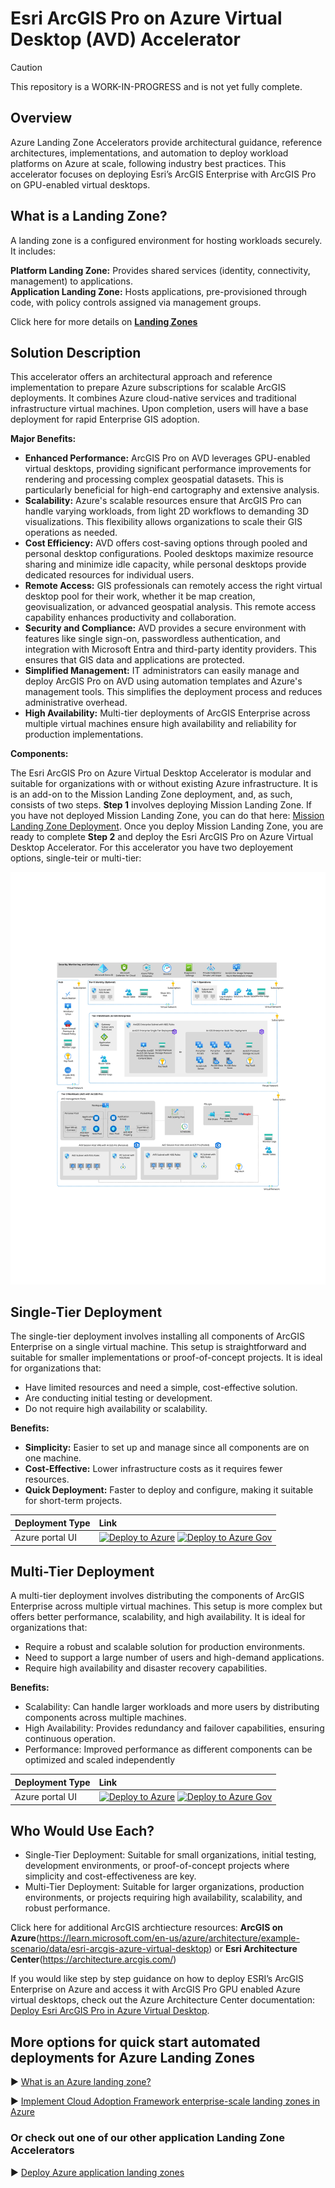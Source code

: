 # Esri ArcGIS Pro on Azure Virtual Desktop (AVD) Accelerator

> [!CAUTION]
> This repository is a WORK-IN-PROGRESS and is not yet fully complete.  

## Overview

Azure Landing Zone Accelerators provide architectural guidance, reference architectures, implementations, and automation to deploy workload platforms on Azure at scale, following industry best practices. This accelerator focuses on deploying Esri’s ArcGIS Enterprise with ArcGIS Pro on GPU-enabled virtual desktops.

## What is a Landing Zone?

A landing zone is a configured environment for hosting workloads securely. It includes:

**Platform Landing Zone:** Provides shared services (identity, connectivity, management) to applications.<br>
**Application Landing Zone:** Hosts applications, pre-provisioned through code, with policy controls assigned via management groups.

Click here for more details on [**Landing Zones**](https://learn.microsoft.com/en-us/azure/cloud-adoption-framework/ready/landing-zone)

## Solution Description

This accelerator offers an architectural approach and reference implementation to prepare Azure subscriptions for scalable ArcGIS deployments. It combines Azure cloud-native services and traditional infrastructure virtual machines. Upon completion, users will have a base deployment for rapid Enterprise GIS adoption.

**Major Benefits:**

<ul>
  <li><b>Enhanced Performance:</b> ArcGIS Pro on AVD leverages GPU-enabled virtual desktops, providing significant performance improvements for rendering and processing complex geospatial datasets. This is particularly beneficial for high-end cartography and extensive analysis.</li>
  <li><b>Scalability:</b> Azure's scalable resources ensure that ArcGIS Pro can handle varying workloads, from light 2D workflows to demanding 3D visualizations. This flexibility allows organizations to scale their GIS operations as needed.</li>
  <li><b>Cost Efficiency:</b> AVD offers cost-saving options through pooled and personal desktop configurations. Pooled desktops maximize resource sharing and minimize idle capacity, while personal desktops provide dedicated resources for individual users.</li>
  <li><b>Remote Access:</b> GIS professionals can remotely access the right virtual desktop pool for their work, whether it be map creation, geovisualization, or advanced geospatial analysis. This remote access capability enhances productivity and collaboration.</li>
  <li><b>Security and Compliance:</b> AVD provides a secure environment with features like single sign-on, passwordless authentication, and integration with Microsoft Entra and third-party identity providers. This ensures that GIS data and applications are protected.</li>
  <li><b>Simplified Management:</b> IT administrators can easily manage and deploy ArcGIS Pro on AVD using automation templates and Azure's management tools. This simplifies the deployment process and reduces administrative overhead.</li>
  <li><b>High Availability:</b> Multi-tier deployments of ArcGIS Enterprise across multiple virtual machines ensure high availability and reliability for production implementations.</li>
</ul>

**Components:**

The Esri ArcGIS Pro on Azure Virtual Desktop Accelerator is modular and suitable for organizations with or without existing Azure infrastructure. It is is an add-on to the Mission Landing Zone deployment, and, as such,  consists of two steps. **Step 1** involves deploying Mission Landing Zone. If you have not deployed Mission Landing Zone, you can do that here: [Mission Landing Zone Deployment](https://github.com/Azure/missionlz). Once you deploy Mission Landing Zone, you are ready to complete **Step 2** and deploy the Esri ArcGIS Pro on Azure Virtual Desktop Accelerator. For this accelerator you have two deployement options, single-teir or multi-tier:

![ArcGIS on Azure diagram](./images/ArcGIS-on-Azure.svg)

## Single-Tier Deployment

The single-tier deployment involves installing all components of ArcGIS Enterprise on a single virtual machine. This setup is straightforward and suitable for smaller implementations or proof-of-concept projects. It is ideal for organizations that:

<ul>
  <li>Have limited resources and need a simple, cost-effective solution.</li>
  <li>Are conducting initial testing or development.</li>
  <li>Do not require high availability or scalability.</li>
</ul>

**Benefits:** 

<ul>
  <li><b>Simplicity:</b> Easier to set up and manage since all components are on one machine.</li>
  <li><b>Cost-Effective:</b> Lower infrastructure costs as it requires fewer resources.</li>
  <li><b>Quick Deployment:</b> Faster to deploy and configure, making it suitable for short-term projects.</li>
</ul>

<!-- markdownlint-disable MD013 -->
| Deployment Type | Link |
|:--|:--|
| Azure portal UI | [![Deploy to Azure](https://aka.ms/deploytoazurebutton)](https://portal.azure.com/#blade/Microsoft_Azure_CreateUIDef/CustomDeploymentBlade/uri/https%3A%2F%2Fraw.githubusercontent.com%2FAzure%2Fmissionlz%2Fmain%2Fsrc%2Fbicep%2Fadd-ons%2Fesri-enterprise%2Fsolution.json/uiFormDefinitionUri/https%3A%2F%2Fraw.githubusercontent.com%2FAzure%2Fmissionlz%2Fmain%2Fsrc%2Fbicep%2Fadd-ons%2Fesri-enterprise%2FuiDefinition.json) [![Deploy to Azure Gov](https://aka.ms/deploytoazuregovbutton)](https://portal.azure.us/#blade/Microsoft_Azure_CreateUIDef/CustomDeploymentBlade/uri/https%3A%2F%2Fraw.githubusercontent.com%2FAzure%2Fmissionlz%2Fmain%2Fsrc%2Fbicep%2Fadd-ons%2Fesri-enterprise%2Fsolution.json/uiFormDefinitionUri/https%3A%2F%2Fraw.githubusercontent.com%2FAzure%2Fmissionlz%2Fmain%2Fsrc%2Fbicep%2Fadd-ons%2Fesri-enterprise%2FuiDefinition.json) |
<!-- markdownlint-enable MD013 -->

## Multi-Tier Deployment

A multi-tier deployment involves distributing the components of ArcGIS Enterprise across multiple virtual machines. This setup is more complex but offers better performance, scalability, and high availability. It is ideal for organizations that:

<ul>
  <li>Require a robust and scalable solution for production environments.</li>
  <li>Need to support a large number of users and high-demand applications.</li>
  <li>Require high availability and disaster recovery capabilities.</li>
</ul>

**Benefits:** 

<ul>
  <li>Scalability: Can handle larger workloads and more users by distributing components across multiple machines.</li>
  <li>High Availability: Provides redundancy and failover capabilities, ensuring continuous operation.</li>
  <li>Performance: Improved performance as different components can be optimized and scaled independently</li>
</ul>

<!-- markdownlint-disable MD013 -->
| Deployment Type | Link |
|:--|:--|
| Azure portal UI | [![Deploy to Azure](https://aka.ms/deploytoazurebutton)](https://portal.azure.com/#blade/Microsoft_Azure_CreateUIDef/CustomDeploymentBlade/uri/https%3A%2F%2Fraw.githubusercontent.com%2FAzure%2Fmissionlz%2Fmain%2Fsrc%2Fbicep%2Fadd-ons%2Fesri-enterprise%2Fsolution.json/uiFormDefinitionUri/https%3A%2F%2Fraw.githubusercontent.com%2FAzure%2Fmissionlz%2Fmain%2Fsrc%2Fbicep%2Fadd-ons%2Fesri-enterprise%2FuiDefinition.json) [![Deploy to Azure Gov](https://aka.ms/deploytoazuregovbutton)](https://portal.azure.us/#blade/Microsoft_Azure_CreateUIDef/CustomDeploymentBlade/uri/https%3A%2F%2Fraw.githubusercontent.com%2FAzure%2Fmissionlz%2Fmain%2Fsrc%2Fbicep%2Fadd-ons%2Fesri-enterprise%2Fsolution.json/uiFormDefinitionUri/https%3A%2F%2Fraw.githubusercontent.com%2FAzure%2Fmissionlz%2Fmain%2Fsrc%2Fbicep%2Fadd-ons%2Fesri-enterprise%2FuiDefinition.json) |
<!-- markdownlint-enable MD033 -->

## Who Would Use Each? 

<ul>
<li>Single-Tier Deployment: Suitable for small organizations, initial testing, development environments, or proof-of-concept projects where simplicity and cost-effectiveness are key.</li>
<li>Multi-Tier Deployment: Suitable for larger organizations, production environments, or projects requiring high availability, scalability, and robust performance.</li>
</ul>

Click here for additional ArcGIS archtiecture resources: **ArcGIS on Azure**(https://learn.microsoft.com/en-us/azure/architecture/example-scenario/data/esri-arcgis-azure-virtual-desktop) or **Esri Architecture Center**(https://architecture.arcgis.com/)

If you would like step by step guidance on how to deploy ESRI’s ArcGIS Enterprise on Azure and access it with ArcGIS Pro GPU enabled Azure virtual desktops, check out the Azure Architecture Center documentation: [Deploy Esri ArcGIS Pro in Azure Virtual Desktop](https://learn.microsoft.com/en-us/azure/architecture/example-scenario/data/esri-arcgis-azure-virtual-desktop).

## More options for quick start automated deployments for Azure Landing Zones

:arrow_forward: [What is an Azure landing zone?](https://learn.microsoft.com/en-us/azure/cloud-adoption-framework/ready/landing-zone/)

:arrow_forward: [Implement Cloud Adoption Framework enterprise-scale landing zones in Azure](https://learn.microsoft.com/en-us/azure/cloud-adoption-framework/ready/enterprise-scale/implementation)

### Or check out one of our other application Landing Zone Accelerators

:arrow_forward: [Deploy Azure application landing zones](https://learn.microsoft.com/en-us/azure/architecture/landing-zones/landing-zone-deploy#application)

